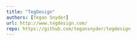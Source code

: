 ```yaml
---
title: "TegDesign"
authors: [Tegan Snyder]
url: http://www.tegdesign.com/
repo: https://github.com/tegansnyder/tegdesign
---
```

